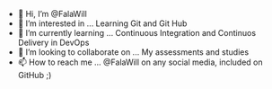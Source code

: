 - 👋 Hi, I’m @FalaWill
- 👀 I’m interested in ... Learning Git and Git Hub
- 🌱 I’m currently learning ... Continuous Integration and Continuos Delivery in DevOps
- 💞️ I’m looking to collaborate on ... My assessments and studies
- 📫 How to reach me ... @FalaWill on any social media, included on GitHub ;)

<!---
FalaWill/FalaWill is a ✨ special ✨ repository because its `README.md` (this file) appears on your GitHub profile.
You can click the Preview link to take a look at your changes.
--->

